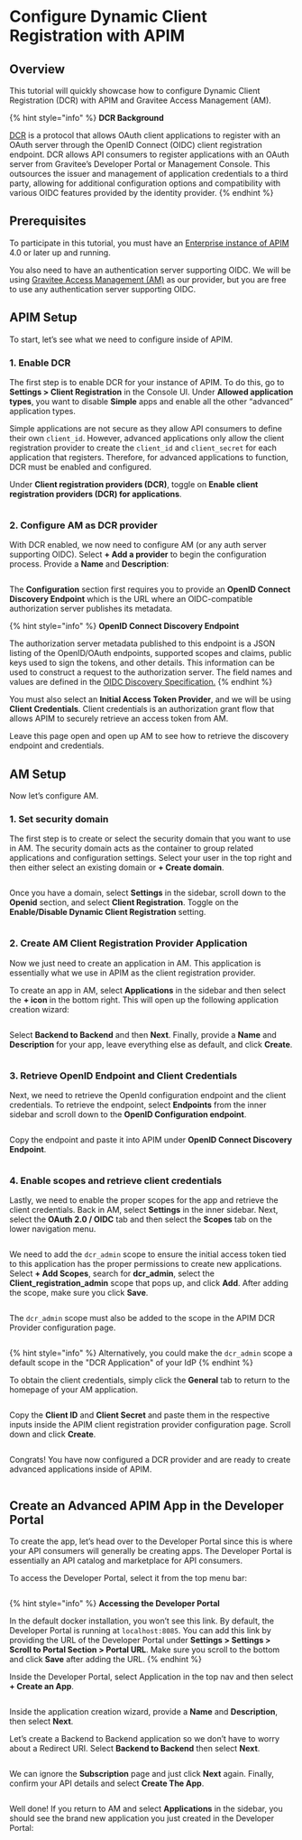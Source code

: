 # Configure Dynamic Client Registration with APIM

## Overview

This tutorial will quickly showcase how to configure Dynamic Client Registration (DCR) with APIM and Gravitee Access Management (AM).

{% hint style="info" %}
**DCR Background**

[DCR](https://www.rfc-editor.org/rfc/rfc7591) is a protocol that allows OAuth client applications to register with an OAuth server through the OpenID Connect (OIDC) client registration endpoint. DCR allows API consumers to register applications with an OAuth server from Gravitee’s Developer Portal or Management Console. This outsources the issuer and management of application credentials to a third party, allowing for additional configuration options and compatibility with various OIDC features provided by the identity provider.
{% endhint %}

## Prerequisites <a href="#prerequisites-3" id="prerequisites-3"></a>

To participate in this tutorial, you must have an [Enterprise instance of APIM](../../overview/gravitee-apim-enterprise-edition/) 4.0 or later up and running.

You also need to have an authentication server supporting OIDC. We will be using [Gravitee Access Management (AM)](https://documentation.gravitee.io/am/overview/readme) as our provider, but you are free to use any authentication server supporting OIDC.

## APIM Setup <a href="#apim-setup-4" id="apim-setup-4"></a>

To start, let’s see what we need to configure inside of APIM.

### 1. Enable DCR <a href="#enable-dcr-5" id="enable-dcr-5"></a>

The first step is to enable DCR for your instance of APIM. To do this, go to **Settings > Client Registration** in the Console UI. Under **Allowed application types**, you want to disable **Simple** apps and enable all the other “advanced” application types.

Simple applications are not secure as they allow API consumers to define their own `client_id`. However, advanced applications only allow the client registration provider to create the `client_id` and `client_secret` for each application that registers. Therefore, for advanced applications to function, DCR must be enabled and configured.

Under **Client registration providers (DCR)**, toggle on **Enable client registration providers (DCR) for applications**.

<figure><img src="../../.gitbook/assets/Screenshot 2023-11-14 at 9.29.06 AM.jpg" alt=""><figcaption></figcaption></figure>

### 2. Configure AM as DCR provider <a href="#configure-am-as-dcr-provider-6" id="configure-am-as-dcr-provider-6"></a>

With DCR enabled, we now need to configure AM (or any auth server supporting OIDC). Select **+ Add a provider** to begin the configuration process. Provide a **Name** and **Description**:

<figure><img src="../../.gitbook/assets/Screenshot 2023-11-14 at 9.48.56 AM.png" alt=""><figcaption></figcaption></figure>

The **Configuration** section first requires you to provide an **OpenID Connect Discovery Endpoint** which is the URL where an OIDC-compatible authorization server publishes its metadata.

{% hint style="info" %}
**OpenID Connect Discovery Endpoint**

The authorization server metadata published to this endpoint is a JSON listing of the OpenID/OAuth endpoints, supported scopes and claims, public keys used to sign the tokens, and other details. This information can be used to construct a request to the authorization server. The field names and values are defined in the [OIDC Discovery Specification.](https://openid.net/specs/openid-connect-discovery-1_0.html)
{% endhint %}

You must also select an **Initial Access Token Provider**, and we will be using **Client Credentials**. Client credentials is an authorization grant flow that allows APIM to securely retrieve an access token from AM.

Leave this page open and open up AM to see how to retrieve the discovery endpoint and credentials.

## AM Setup <a href="#am-setup-7" id="am-setup-7"></a>

Now let’s configure AM.

### 1. Set security domain

The first step is to create or select the security domain that you want to use in AM. The security domain acts as the container to group related applications and configuration settings. Select your user in the top right and then either select an existing domain or **+ Create domain**.

<figure><img src="../../.gitbook/assets/Screenshot 2023-11-14 at 10.32.02 AM.png" alt=""><figcaption></figcaption></figure>

Once you have a domain, select **Settings** in the sidebar, scroll down to the **Openid** section, and select **Client Registration**. Toggle on the **Enable/Disable Dynamic Client Registration** setting.

<figure><img src="../../.gitbook/assets/Screenshot 2023-11-14 at 10.33.29 AM.jpg" alt=""><figcaption></figcaption></figure>

### 2. Create AM Client Registration Provider Application <a href="#create-am-client-registration-provider-application-8" id="create-am-client-registration-provider-application-8"></a>

Now we just need to create an application in AM. This application is essentially what we use in APIM as the client registration provider.

To create an app in AM, select **Applications** in the sidebar and then select the **+ icon** in the bottom right. This will open up the following application creation wizard:

<figure><img src="../../.gitbook/assets/Screenshot 2023-11-14 at 10.39.11 AM.png" alt=""><figcaption></figcaption></figure>

Select **Backend to Backend** and then **Next**. Finally, provide a **Name** and **Description** for your app, leave everything else as default, and click **Create**.

<figure><img src="../../.gitbook/assets/Screenshot 2023-11-14 at 10.40.39 AM.png" alt=""><figcaption></figcaption></figure>

### 3. Retrieve OpenID Endpoint and Client Credentials <a href="#retrieve-openid-endpoint-and-client-credentials-9" id="retrieve-openid-endpoint-and-client-credentials-9"></a>

Next, we need to retrieve the OpenId configuration endpoint and the client credentials. To retrieve the endpoint, select **Endpoints** from the inner sidebar and scroll down to the **OpenID Configuration endpoint**.

<figure><img src="../../.gitbook/assets/Screenshot 2023-11-14 at 10.46.20 AM.png" alt=""><figcaption></figcaption></figure>

Copy the endpoint and paste it into APIM under **OpenID Connect Discovery Endpoint**.

<figure><img src="../../.gitbook/assets/Screenshot 2023-11-14 at 10.45.08 AM.png" alt=""><figcaption></figcaption></figure>

### 4. Enable scopes and retrieve client credentials

Lastly, we need to enable the proper scopes for the app and retrieve the client credentials. Back in AM, select **Settings** in the inner sidebar. Next, select the **OAuth 2.0 / OIDC** tab and then select the **Scopes** tab on the lower navigation menu.

<figure><img src="../../.gitbook/assets/Screenshot 2023-11-14 at 10.50.26 AM.png" alt=""><figcaption></figcaption></figure>

We need to add the `dcr_admin` scope to ensure the initial access token tied to this application has the proper permissions to create new applications. Select **+ Add Scopes**, search for **dcr\_admin**, select the **Client\_registration\_admin** scope that pops up, and click **Add**. After adding the scope, make sure you click **Save**.

<figure><img src="../../.gitbook/assets/Screenshot 2023-11-14 at 10.53.32 AM.png" alt=""><figcaption></figcaption></figure>

The `dcr_admin` scope must also be added to the scope in the APIM DCR Provider configuration page.

<figure><img src="../../.gitbook/assets/image (135).png" alt=""><figcaption></figcaption></figure>

{% hint style="info" %}
Alternatively, you could make the `dcr_admin` scope a default scope in the "DCR Application" of your IdP
{% endhint %}

To obtain the client credentials, simply click the **General** tab to return to the homepage of your AM application.

<figure><img src="../../.gitbook/assets/Screenshot 2023-11-14 at 10.53.48 AM.png" alt=""><figcaption></figcaption></figure>

Copy the **Client ID** and **Client Secret** and paste them in the respective inputs inside the APIM client registration provider configuration page. Scroll down and click **Create**.

<figure><img src="../../.gitbook/assets/Screenshot 2023-11-14 at 10.55.35 AM.png" alt=""><figcaption></figcaption></figure>

Congrats! You have now configured a DCR provider and are ready to create advanced applications inside of APIM.

<figure><img src="../../.gitbook/assets/Screenshot 2023-11-14 at 10.58.26 AM.png" alt=""><figcaption></figcaption></figure>

## Create an Advanced APIM App in the Developer Portal <a href="#create-an-advanced-apim-app-in-the-developer-portal-10" id="create-an-advanced-apim-app-in-the-developer-portal-10"></a>

To create the app, let’s head over to the Developer Portal since this is where your API consumers will generally be creating apps. The Developer Portal is essentially an API catalog and marketplace for API consumers.

To access the Developer Portal, select it from the top menu bar:

<figure><img src="../../.gitbook/assets/Screenshot 2023-11-14 at 11.01.30 AM.png" alt=""><figcaption></figcaption></figure>

{% hint style="info" %}
**Accessing the Developer Portal**

In the default docker installation, you won’t see this link. By default, the Developer Portal is running at `localhost:8085`. You can add this link by providing the URL of the Developer Portal under **Settings > Settings > Scroll to Portal Section > Portal URL**. Make sure you scroll to the bottom and click **Save** after adding the URL.
{% endhint %}

Inside the Developer Portal, select Application in the top nav and then select **+ Create an App**.

<figure><img src="../../.gitbook/assets/Screenshot 2023-11-14 at 11.05.21 AM.png" alt=""><figcaption></figcaption></figure>

Inside the application creation wizard, provide a **Name** and **Description**, then select **Next**.

Let’s create a Backend to Backend application so we don’t have to worry about a Redirect URI. Select **Backend to Backend** then select **Next**.

<figure><img src="../../.gitbook/assets/Screenshot 2023-11-14 at 11.07.23 AM.png" alt=""><figcaption></figcaption></figure>

We can ignore the **Subscription** page and just click **Next** again. Finally, confirm your API details and select **Create The App**.

<figure><img src="../../.gitbook/assets/Screenshot 2023-11-14 at 11.18.39 AM.png" alt=""><figcaption></figcaption></figure>

Well done! If you return to AM and select **Applications** in the sidebar, you should see the brand new application you just created in the Developer Portal:

<figure><img src="../../.gitbook/assets/Screenshot 2023-11-14 at 11.20.02 AM.png" alt=""><figcaption></figcaption></figure>
